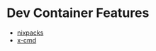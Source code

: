 # Dev Container Features

- [nixpacks](https://github.com/gdm257/devcontainer-features/pkgs/container/devcontainer-features%2Fnixpacks)
- [x-cmd](https://github.com/gdm257/devcontainer-features/pkgs/container/devcontainer-features%2Fx-cmd)

